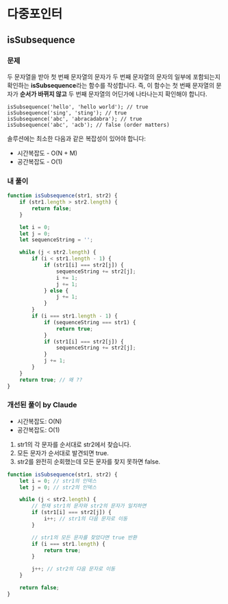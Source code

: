 # 다중포인터

## isSubsequence

### 문제

두 문자열을 받아 첫 번째 문자열의 문자가 두 번째 문자열의 문자의 일부에 포함되는지 확인하는 **isSubsequence**라는 함수를 작성합니다. 즉, 이 함수는 첫 번째 문자열의 문자가 **순서가 바뀌지 않고** 두 번째 문자열의 어딘가에 나타나는지 확인해야 합니다.

```
isSubsequence('hello', 'hello world'); // true
isSubsequence('sing', 'sting'); // true
isSubsequence('abc', 'abracadabra'); // true
isSubsequence('abc', 'acb'); // false (order matters)
```

솔루션에는 최소한 다음과 같은 복잡성이 있어야 합니다:

- 시간복잡도 - O(N + M)
- 공간복잡도 - O(1)

### 내 풀이

```javascript
function isSubsequence(str1, str2) {
	if (str1.length > str2.length) {
		return false;
	}

	let i = 0;
	let j = 0;
	let sequenceString = '';

	while (j < str2.length) {
		if (i < str1.length - 1) {
			if (str1[i] === str2[j]) {
				sequenceString += str2[j];
				i += 1;
				j += 1;
			} else {
				j += 1;
			}
		}
		if (i === str1.length - 1) {
			if (sequenceString === str1) {
				return true;
			}
			if (str1[i] === str2[j]) {
				sequenceString += str2[j];
			}
			j += 1;
		}
	}
	return true; // 왜 ??
}
```

### 개선된 풀이 by Claude

- 시간복잡도: O(N)
- 공간복잡도: O(1)

1. str1의 각 문자를 순서대로 str2에서 찾습니다.
2. 모든 문자가 순서대로 발견되면 true.
3. str2를 완전히 순회했는데 모든 문자를 찾지 못하면 false.

```javascript
function isSubsequence(str1, str2) {
	let i = 0; // str1의 인덱스
	let j = 0; // str2의 인덱스

	while (j < str2.length) {
		// 현재 str1의 문자와 str2의 문자가 일치하면
		if (str1[i] === str2[j]) {
			i++; // str1의 다음 문자로 이동
		}

		// str1의 모든 문자를 찾았다면 true 반환
		if (i === str1.length) {
			return true;
		}

		j++; // str2의 다음 문자로 이동
	}

	return false;
}
```
